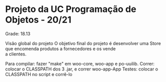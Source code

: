 # Projeto da UC Programação de Objetos - 20/21

Grade: 18.13

Visão global do projeto
O objetivo final do projeto é desenvolver 
uma Store que encomenda produtos a fornecedores e os vende  
a clientes.

Para compilar: fazer "make" em woo-core, woo-app e po-uuilib.
Correr: colocar o CLASSPATH dos 3 .jar, e correr woo-app-App
Testes: colocar o CLASSPATH no script e corrê-lo
